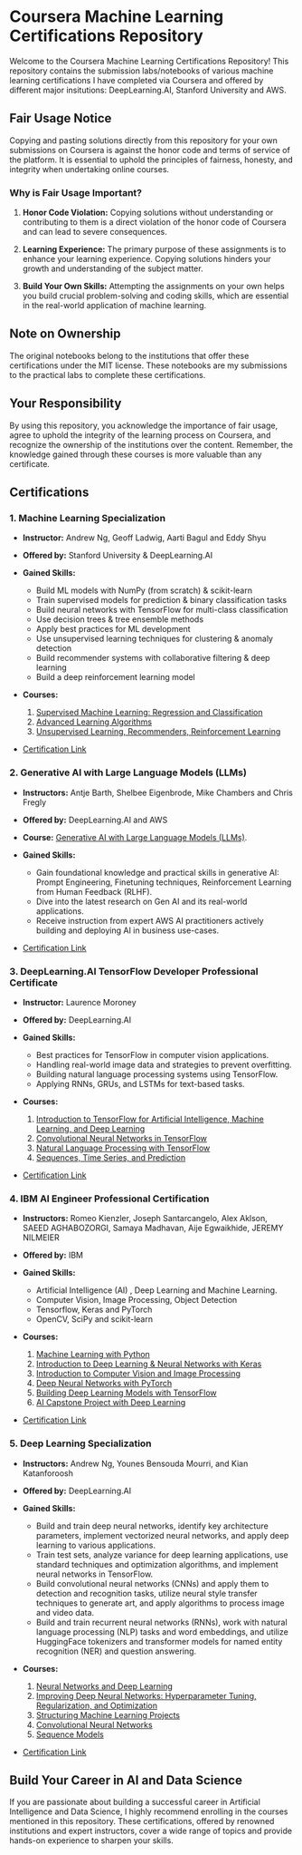 # Coursera Machine Learning Certifications Repository

Welcome to the Coursera Machine Learning Certifications Repository! This repository contains the submission labs/notebooks of various machine learning certifications I have completed via Coursera and offered by different major insitutions: DeepLearning.AI, Stanford University and AWS.

## Fair Usage Notice

Copying and pasting solutions directly from this repository for your own submissions on Coursera is against the honor code and terms of service of the platform. It is essential to uphold the principles of fairness, honesty, and integrity when undertaking online courses.

### Why is Fair Usage Important?

1. **Honor Code Violation:** Copying solutions without understanding or contributing to them is a direct violation of the honor code of Coursera and can lead to severe consequences.

2. **Learning Experience:** The primary purpose of these assignments is to enhance your learning experience. Copying solutions hinders your growth and understanding of the subject matter.

3. **Build Your Own Skills:** Attempting the assignments on your own helps you build crucial problem-solving and coding skills, which are essential in the real-world application of machine learning.

## Note on Ownership

The original notebooks belong to the institutions that offer these certifications under the MIT license. These notebooks are my submissions to the practical labs to complete these certifications.

## Your Responsibility

By using this repository, you acknowledge the importance of fair usage, agree to uphold the integrity of the learning process on Coursera, and recognize the ownership of the institutions over the content. Remember, the knowledge gained through these courses is more valuable than any certificate.

## Certifications

### 1. Machine Learning Specialization

- **Instructor:** Andrew Ng, Geoff Ladwig, Aarti Bagul and Eddy Shyu
  
- **Offered by:** Stanford University & DeepLearning.AI

- **Gained Skills:**
  - Build ML models with NumPy (from scratch) & scikit-learn
  - Train supervised models for prediction & binary classification tasks
  - Build neural networks with TensorFlow for multi-class classification
  - Use decision trees & tree ensemble methods
  - Apply best practices for ML development
  - Use unsupervised learning techniques for clustering & anomaly detection
  - Build recommender systems with collaborative filtering & deep learning
  - Build a deep reinforcement learning model
  
- **Courses:**
    1. [Supervised Machine Learning: Regression and Classification](https://www.coursera.org/learn/machine-learning?specialization=machine-learning-introduction)
    2. [Advanced Learning Algorithms](https://www.coursera.org/learn/advanced-learning-algorithms?specialization=machine-learning-introduction)
    3. [Unsupervised Learning, Recommenders, Reinforcement Learning](https://www.coursera.org/learn/unsupervised-learning-recommenders-reinforcement-learning?specialization=machine-learning-introduction)

- [Certification Link](https://www.coursera.org/account/accomplishments/specialization/certificate/LSWL93VXN373)

### 2. Generative AI with Large Language Models (LLMs)

- **Instructors:** Antje Barth, Shelbee Eigenbrode, Mike Chambers and Chris Fregly
  
- **Offered by:** DeepLearning.AI and AWS
  
- **Course:** [Generative AI with Large Language Models (LLMs)](https://www.coursera.org/learn/generative-ai-with-llms).

- **Gained Skills:**
  - Gain foundational knowledge and practical skills in generative AI: Prompt Engineering, Finetuning techniques, Reinforcement Learning from Human Feedback (RLHF).
  - Dive into the latest research on Gen AI and its real-world applications.
  - Receive instruction from expert AWS AI practitioners actively building and deploying AI in business use-cases.
     
- [Certification Link](https://coursera.org/share/922e88ee77eb6c36e31e22571b3518d2)

### 3. DeepLearning.AI TensorFlow Developer Professional Certificate

- **Instructor:** Laurence Moroney
  
- **Offered by:** DeepLearning.AI
  
- **Gained Skills:**
  - Best practices for TensorFlow in computer vision applications.
  - Handling real-world image data and strategies to prevent overfitting.
  - Building natural language processing systems using TensorFlow.
  - Applying RNNs, GRUs, and LSTMs for text-based tasks.
     
- **Courses:**
  1. [Introduction to TensorFlow for Artificial Intelligence, Machine Learning, and Deep Learning](https://www.coursera.org/learn/introduction-tensorflow?specialization=tensorflow-in-practice)
  2. [Convolutional Neural Networks in TensorFlow](https://www.coursera.org/learn/convolutional-neural-networks-tensorflow?specialization=tensorflow-in-practice)
  3. [Natural Language Processing with TensorFlow](https://www.coursera.org/learn/natural-language-processing-tensorflow?specialization=tensorflow-in-practice)
  4. [Sequences, Time Series, and Prediction](https://www.coursera.org/learn/tensorflow-sequences-time-series-and-prediction?specialization=tensorflow-in-practice)
 
- [Certification Link](https://coursera.org/share/5172a766497946bb5f650188e3ef2a24)

### 4. IBM AI Engineer Professional Certification

- **Instructors:** Romeo Kienzler, Joseph Santarcangelo, Alex Aklson, SAEED AGHABOZORGI, Samaya Madhavan, Aije Egwaikhide, JEREMY NILMEIER
  
- **Offered by:** IBM
  
- **Gained Skills:**
  - Artificial Intelligence (AI) , Deep Learning and Machine Learning.
  - Computer Vision, Image Processing, Object Detection
  - Tensorflow, Keras and PyTorch
  - OpenCV, SciPy and scikit-learn

- **Courses:**
  1. [Machine Learning with Python](https://www.coursera.org/learn/machine-learning-with-python?specialization=ai-engineer)
  2. [Introduction to Deep Learning & Neural Networks with Keras](https://www.coursera.org/learn/introduction-to-deep-learning-with-keras?specialization=ai-engineer)
  3. [Introduction to Computer Vision and Image Processing](https://www.coursera.org/learn/introduction-computer-vision-watson-opencv?specialization=ai-engineer)
  4. [Deep Neural Networks with PyTorch](https://www.coursera.org/learn/deep-neural-networks-with-pytorch?specialization=ai-engineer)
  5. [Building Deep Learning Models with TensorFlow](https://www.coursera.org/learn/building-deep-learning-models-with-tensorflow?specialization=ai-engineer)
  6. [AI Capstone Project with Deep Learning](https://www.coursera.org/learn/ai-deep-learning-capstone?specialization=ai-engineer)

- [Certification Link](https://coursera.org/share/b78ff9b825c5c23d48152369418eff2b)

### 5. Deep Learning Specialization

- **Instructors:** Andrew Ng, Younes Bensouda Mourri, and Kian Katanforoosh
  
- **Offered by:** DeepLearning.AI
     
- **Gained Skills:**
  - Build and train deep neural networks, identify key architecture parameters, implement vectorized neural networks, and apply deep learning to various applications.
  - Train test sets, analyze variance for deep learning applications, use standard techniques and optimization algorithms, and implement neural networks in TensorFlow.
  - Build convolutional neural networks (CNNs) and apply them to detection and recognition tasks, utilize neural style transfer techniques to generate art, and apply algorithms to process image and video data.
  - Build and train recurrent neural networks (RNNs), work with natural language processing (NLP) tasks and word embeddings, and utilize HuggingFace tokenizers and transformer models for named entity recognition (NER) and question answering.
    
- **Courses:**
    1. [Neural Networks and Deep Learning](https://www.coursera.org/learn/neural-networks-deep-learning?specialization=deep-learning)
    2. [Improving Deep Neural Networks: Hyperparameter Tuning, Regularization, and Optimization](https://www.coursera.org/learn/deep-neural-network?specialization=deep-learning)
    3. [Structuring Machine Learning Projects](https://www.coursera.org/learn/machine-learning-projects?specialization=deep-learning)
    4. [Convolutional Neural Networks](https://www.coursera.org/learn/convolutional-neural-networks?specialization=deep-learning)
    5. [Sequence Models](https://www.coursera.org/learn/nlp-sequence-models?specialization=deep-learning)

- [Certification Link](https://coursera.org/share/b2c6848c8cc5df1fca38dc89a99ebbaf)

## Build Your Career in AI and Data Science

If you are passionate about building a successful career in Artificial Intelligence and Data Science, I highly recommend enrolling in the courses mentioned in this repository. These certifications, offered by renowned institutions and expert instructors, cover a wide range of topics and provide hands-on experience to sharpen your skills.

